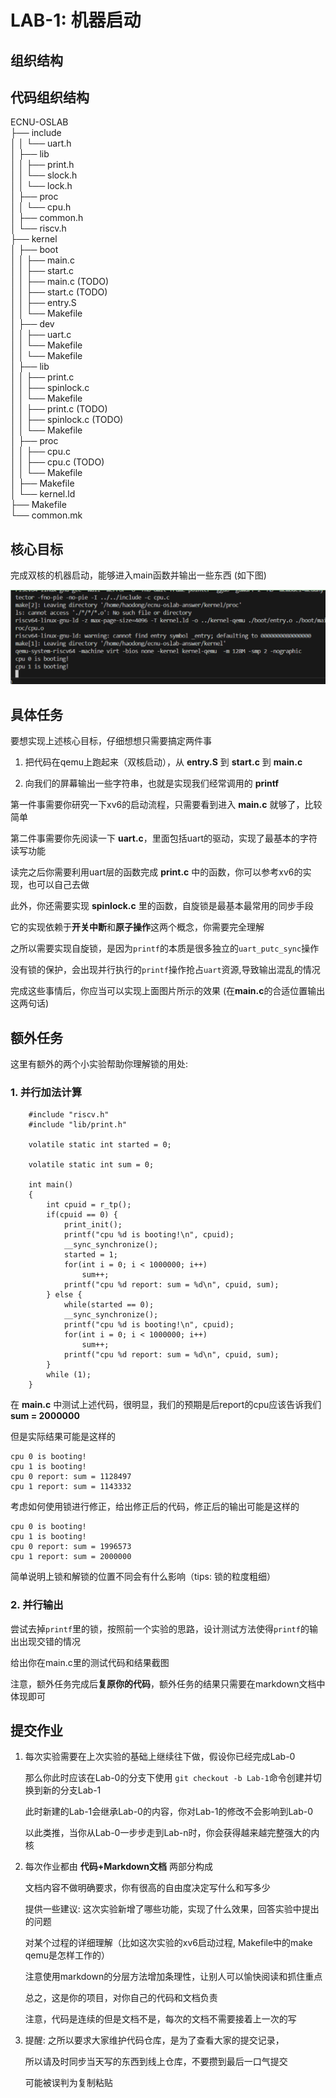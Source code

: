 # LAB-1: 机器启动

## 组织结构
## 代码组织结构

ECNU-OSLAB  
├── include  
│   │   └── uart.h  
│   ├── lib  
│   │   ├── print.h  
│   │   └── slock.h  
│   │   └── lock.h  
│   ├── proc  
│   │   └── cpu.h  
│   ├── common.h  
│   └── riscv.h  
├── kernel  
│   ├── boot  
│   │   ├── main.c  
│   │   ├── start.c  
│   │   ├── main.c  (TODO)  
│   │   ├── start.c (TODO)   
│   │   ├── entry.S  
│   │   └── Makefile  
│   ├── dev  
│   │   ├── uart.c  
│   │   └── Makefile  
│   │   └── Makefile    
│   ├── lib  
│   │   ├── print.c  
│   │   ├── spinlock.c  
│   │   └── Makefile  
│   │   ├── print.c (TODO)  
│   │   ├── spinlock.c (TODO)  
│   │   └── Makefile    
│   ├── proc  
│   │   ├── cpu.c  
│   │   ├── cpu.c  (TODO)  
│   │   └── Makefile  
│   ├── Makefile  
│   └── kernel.ld  
├── Makefile  
└── common.mk  

## 核心目标

完成双核的机器启动，能够进入main函数并输出一些东西 (如下图)  

![图片](./picture/01.png)  

## 具体任务

要想实现上述核心目标，仔细想想只需要搞定两件事  

1. 把代码在qemu上跑起来（双核启动），从 **entry.S** 到 **start.c** 到 **main.c**  

2. 向我们的屏幕输出一些字符串，也就是实现我们经常调用的 **printf**

第一件事需要你研究一下xv6的启动流程，只需要看到进入 **main.c** 就够了，比较简单  

第二件事需要你先阅读一下 **uart.c**，里面包括uart的驱动，实现了最基本的字符读写功能  

读完之后你需要利用uart层的函数完成 **print.c** 中的函数，你可以参考xv6的实现，也可以自己去做  

此外，你还需要实现 **spinlock.c** 里的函数，自旋锁是最基本最常用的同步手段  

它的实现依赖于**开关中断**和**原子操作**这两个概念，你需要完全理解  

之所以需要实现自旋锁，是因为`printf`的本质是很多独立的`uart_putc_sync`操作  

没有锁的保护，会出现并行执行的`printf`操作抢占`uart`资源,导致输出混乱的情况  

完成这些事情后，你应当可以实现上面图片所示的效果 (在**main.c**的合适位置输出这两句话)  

## 额外任务

这里有额外的两个小实验帮助你理解锁的用处:  

### 1. 并行加法计算

``` 
    #include "riscv.h"
    #include "lib/print.h"

    volatile static int started = 0;

    volatile static int sum = 0;

    int main()
    {
        int cpuid = r_tp();
        if(cpuid == 0) {
            print_init();
            printf("cpu %d is booting!\n", cpuid);        
            __sync_synchronize();
            started = 1;
            for(int i = 0; i < 1000000; i++)
                sum++;
            printf("cpu %d report: sum = %d\n", cpuid, sum);
        } else {
            while(started == 0);
            __sync_synchronize();
            printf("cpu %d is booting!\n", cpuid);
            for(int i = 0; i < 1000000; i++)
                sum++;
            printf("cpu %d report: sum = %d\n", cpuid, sum);
        }   
        while (1);    
    }  
```

在 **main.c** 中测试上述代码，很明显，我们的预期是后report的cpu应该告诉我们 **sum = 2000000**  

但是实际结果可能是这样的  

```
cpu 0 is booting!
cpu 1 is booting!
cpu 0 report: sum = 1128497
cpu 1 report: sum = 1143332
```

考虑如何使用锁进行修正，给出修正后的代码，修正后的输出可能是这样的  

```
cpu 0 is booting!
cpu 1 is booting!
cpu 0 report: sum = 1996573
cpu 1 report: sum = 2000000
```

简单说明上锁和解锁的位置不同会有什么影响（tips: 锁的粒度粗细）

### 2. 并行输出  

尝试去掉`printf`里的锁，按照前一个实验的思路，设计测试方法使得`printf`的输出出现交错的情况  

给出你在main.c里的测试代码和结果截图  

注意，额外任务完成后**复原你的代码**，额外任务的结果只需要在markdown文档中体现即可  

## 提交作业

1. 每次实验需要在上次实验的基础上继续往下做，假设你已经完成Lab-0

    那么你此时应该在Lab-0的分支下使用 `git checkout -b Lab-1`命令创建并切换到新的分支Lab-1  

    此时新建的Lab-1会继承Lab-0的内容，你对Lab-1的修改不会影响到Lab-0  

    以此类推，当你从Lab-0一步步走到Lab-n时，你会获得越来越完整强大的内核  

2. 每次作业都由 **代码+Markdown文档** 两部分构成  

    文档内容不做明确要求，你有很高的自由度决定写什么和写多少  

    提供一些建议: 这次实验新增了哪些功能，实现了什么效果，回答实验中提出的问题  

    对某个过程的详细理解（比如这次实验的xv6启动过程, Makefile中的make qemu是怎样工作的）  

    注意使用markdown的分层方法增加条理性，让别人可以愉快阅读和抓住重点

    总之，这是你的项目，对你自己的代码和文档负责  
    
    注意，代码是连续的但是文档不是，每次的文档不需要接着上一次的写  

3. 提醒: 之所以要求大家维护代码仓库，是为了查看大家的提交记录，  

    所以请及时同步当天写的东西到线上仓库，不要攒到最后一口气提交  

    可能被误判为复制粘贴